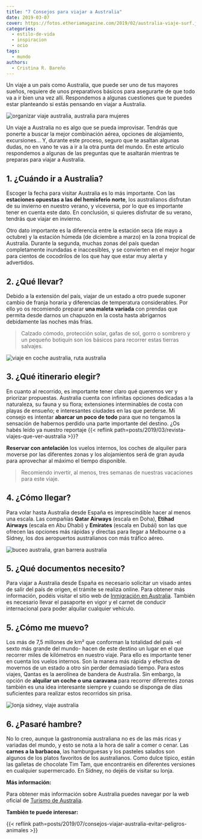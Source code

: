 ```yaml
---
title: "7 Consejos para viajar a Australia"
date: 2019-03-07
cover: https://fotos.etheriamagazine.com/2019/02/australia-viaje-surf.jpg
categories: 
  - estilo-de-vida
  - inspiracion
  - ocio
tags: 
  - mundo
authors: 
  - Cristina R. Bareño
---
```


Un viaje a un país como Australia, que puede ser uno de tus mayores sueños, requiere de 
unos preparativos básicos para asegurarte de que todo va a ir bien una vez allí. 
Respondemos a algunas cuestiones que te puedes estar planteando si estás pensando en 
viajar a Australia. 

![organizar viaje australia, australia para mujeres](https://fotos.etheriamagazine.com/2019/02/australia-viaje-surf.jpg "El surf es una de las actividad más divertidas que puedes practicar en Australia.")

Un viaje a Australia no es algo que se pueda improvisar. Tendrás que ponerte a buscar la 
mejor combinación aérea, opciones de alojamiento, excursiones... Y, durante este 
proceso, seguro que te asaltan algunas dudas, no en vano te vas a ir a la otra punta del 
mundo. En este artículo respondemos a algunas de las preguntas que te asaltarán mientras 
te preparas para viajar a Australia. 

## 1\. ¿Cuándo ir a Australia?

Escoger la fecha para visitar Australia es lo más importante. Con las **estaciones 
opuestas a las del hemisferio norte**, los australianos disfrutan de su invierno en 
nuestro verano, y viceversa, por lo que es importante tener en cuenta este dato. En 
conclusión, si quieres disfrutar de su verano, tendrás que viajar en invierno. 

Otro dato importante es la diferencia entre la estación seca (de mayo a octubre) y la 
estación húmeda (de diciembre a marzo) en la zona tropical de Australia. Durante la 
segunda, muchas zonas del país quedan completamente inundadas e inaccesibles, y se 
convierten en el mejor hogar para cientos de cocodrilos de los que hay que estar muy 
alerta y advertidos. 

## 2\. ¿Qué llevar?

Debido a la extensión del país, viajar de un estado a otro puede suponer cambio de 
franja horaria y diferencias de temperatura considerables. Por ello yo os recomiendo 
preparar **una maleta variada** con prendas que permita desde darnos un chapuzón en la 
costa hasta abrigarnos debidamente las noches más frías. 

> Calzado cómodo, protección solar, gafas de sol, gorro o sombrero y un pequeño botiquín 
> son los básicos para recorrer estas tierras salvajes. 

![viaje en coche australia, ruta australia](https://fotos.etheriamagazine.com/2019/02/australia-coche.jpg "No te pierdas una ruta en coche por la Great Ocean Road.")

## 3\. ¿Qué itinerario elegir?

En cuanto al recorrido, es importante tener claro qué queremos ver y priorizar 
propuestas. Australia cuenta con infinitas opciones dedicadas a la naturaleza, su fauna 
y su flora; extensiones interminables de costa con playas de ensueño; e interesantes 
ciudades en las que perderse. Mi consejo es intentar **abarcar un poco de todo** para 
que no tengamos la sensación de habernos perdido una parte importante del destino. ¿Os 
habés leído ya nuestro reportaje {{< reflink 
path=posts/2019/03/revista-viajes-que-ver-australia >}}? 

**Reservar con antelación** los vuelos internos, los coches de alquiler para moverse por 
las diferentes zonas y los alojamientos será de gran ayuda para aprovechar al máximo el 
tiempo disponible. 

> Recomiendo invertir, al menos, tres semanas de nuestras vacaciones para este viaje. 

## 4\. ¿Cómo llegar?

Para volar hasta Australia desde España es imprescindible hacer al menos una escala. Las 
compañías **Qatar Airways** (escala en Doha), **Etihad Airways** (escala en Abu Dhabi) y 
**Emirates** (escala en Dubái) son las que ofrecen las opciones más rápidas y directas 
para llegar a Melbourne o a Sídney, los dos aeropuertos australianos con más tráfico 
aéreo. 

![buceo australia, gran barrera australia](https://fotos.etheriamagazine.com/2019/02/australia-gran-barrera.jpg "Practica buceo en la Gran Barrera de Coral.")

## 5\. ¿Qué documentos necesito?

Para viajar a Australia desde España es necesario solicitar un visado antes de salir del 
país de origen, el trámite se realiza online. Para obtener más información, podéis 
visitar el sitio web de [Inmigración en 
Australia](https://immi.homeaffairs.gov.au/visas/getting-a-visa/visa-listing). También 
es necesario llevar el pasaporte en vigor y el carnet de conducir internacional para 
poder alquilar cualquier vehículo. 

## 5\. ¿Cómo me muevo?

Los más de 7,5 millones de km² que conforman la totalidad del país -el sexto más grande 
del mundo- hacen de este destino un lugar en el que recorrer miles de kilómetros en 
nuestro viaje. Para ello es importante tener en cuenta los vuelos internos. Son la 
manera más rápida y efectiva de movernos de un estado a otro sin perder demasiado 
tiempo. Para estos viajes, Qantas es la aerolínea de bandera de Australia. Sin embargo, 
la opción de **alquilar un coche o una caravana** para recorrer diferentes zonas también 
es una idea interesante siempre y cuando se disponga de días suficientes para realizar 
estos recorridos sin prisa. 

![lonja sidney, viaje australia](https://fotos.etheriamagazine.com/2019/02/Lonja-de-Sidney.jpg "Lonja de Sídney. © Cristina Bareño")

## 6\. ¿Pasaré hambre?

No lo creo, aunque la gastronomía australiana no es de las más ricas y variadas del 
mundo, y esto se nota a la hora de salir a comer o cenar. Las **carnes a la barbacoa**, 
las hamburguesas y los pasteles salados son algunos de los platos favoritos de los 
australianos. Como dulce típico, están las galletas de chocolate Tim Tam, que 
encontraréis en diferentes versiones en cualquier supermercado. En Sídney, no dejéis de 
visitar su lonja. 

**Más información:** 

Para obtener más información sobre Australia puedes navegar por la web oficial de 
[Turismo de Australia](http://australia.com). 

**También te puede interesar:** 

{{< reflink path=posts/2019/07/consejos-viajar-australia-evitar-peligros-animales >}}
